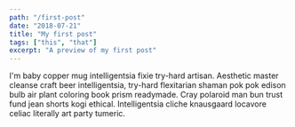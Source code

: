 ```yaml
---
path: "/first-post"
date: "2018-07-21"
title: "My first post"
tags: ["this", "that"]
excerpt: "A preview of my first post"
---
```


I'm baby copper mug intelligentsia fixie try-hard artisan. Aesthetic master cleanse craft beer intelligentsia, try-hard flexitarian shaman pok pok edison bulb air plant coloring book prism readymade. Cray polaroid man bun trust fund jean shorts kogi ethical. Intelligentsia cliche knausgaard locavore celiac literally art party tumeric.
